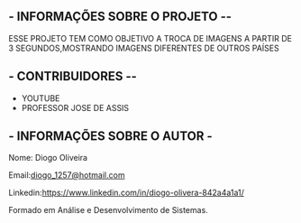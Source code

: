 ## - INFORMAÇÕES SOBRE O PROJETO -- #

ESSE PROJETO TEM COMO OBJETIVO A TROCA DE IMAGENS A PARTIR DE 3 SEGUNDOS,MOSTRANDO IMAGENS DIFERENTES DE OUTROS PAÍSES


## - CONTRIBUIDORES -- #
 - YOUTUBE
 - PROFESSOR JOSE  DE ASSIS


## - INFORMAÇÕES SOBRE O AUTOR  - ## 


Nome: Diogo Oliveira

Email:diogo_1257@hotmail.com

Linkedin:https://www.linkedin.com/in/diogo-olivera-842a4a1a1/

Formado em Análise e Desenvolvimento de Sistemas.